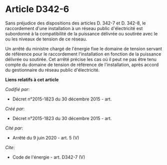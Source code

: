 # Article D342-6

Sans préjudice des dispositions des articles D. 342-7 et D. 342-8, le raccordement d'une installation à un réseau public
d'électricité est subordonné à la compatibilité de la puissance délivrée ou soutirée avec le ou les niveaux de tension de ce
réseau. 

Un arrêté du ministre chargé de l'énergie fixe le domaine de tension servant de référence pour le raccordement l'installation
en fonction de la puissance délivrée ou soutirée. Cet arrêté précise les cas où il peut ne pas être tenu compte du domaine de
tension de référence de l'installation, après accord du gestionnaire du réseau public d'électricité.

**Liens relatifs à cet article**

_Codifié par_:

  - Décret n°2015-1823 du 30 décembre 2015 - art.

_Créé par_:

  - Décret n°2015-1823 du 30 décembre 2015 - art.

_Cité par_:

  - Arrêté du 9 juin 2020 - art. 5 (V)

_Cite_:

  - Code de l'énergie - art. D342-7 (V)
